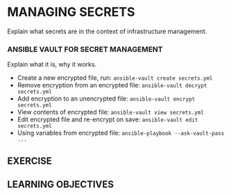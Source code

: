 # MANAGING SECRETS
Explain what secrets are in the context of infrastructure management.

### ANSIBLE VAULT FOR SECRET MANAGEMENT
Explain what it is, why it works.

- Create a new encrypted file, run: `ansible-vault create secrets.yml`
- Remove encryption from an encrypted file: `ansible-vault decrypt secrets.yml`
- Add encryption to an unencrypted file: `ansible-vault encrypt secrets.yml`
- View contents of encrypted file: `ansible-vault view secrets.yml`
- Edit encrypted file and re-encrypt on save: `ansible-vault edit secrets.yml`
- Using variables from encrypted file: `ansible-playbook --ask-vault-pass ...`

## EXERCISE

## LEARNING OBJECTIVES
